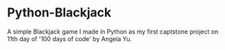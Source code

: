 # Python-Blackjack
A simple Blackjack game I made in Python as my first captstone project on 11th day of '100 days of code' by Angela Yu.
